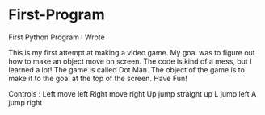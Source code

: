 # First-Program
First Python Program I Wrote

This is my first attempt at making a video game. My goal was to figure out how to make an object
move on screen. The code is kind of a mess, but I learned a lot!
The game is called Dot Man. The object of the game is to make it to the goal at the top of
the screen. Have Fun!

Controls :
Left move left
Right move right
Up  jump straight up
L jump left
A jump right

